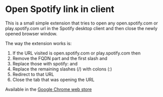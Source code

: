 Open Spotify link in client
===========================

This is a small simple extension that tries to open any
open.spotify.com or play.spotify.com url in the Spotify desktop client
and then close the newly opened browser window.

The way the extension works is:

1. If the URL visited is open.spotify.com or play.spotify.com then
2. Remove the FQDN part and the first slash and
3. Replace those with spotify: and 
4. Replace the remaining slashes (/) with colons (:)
5. Redirect to that URL
6. Close the tab that was opening the URL

Available in the [Google Chrome web store][store-url]

[store-url]: https://chrome.google.com/webstore/detail/open-in-spotify-client/okkdbmdhpgmajopdpmflkldkemcldnjd
